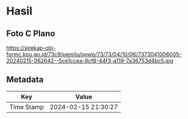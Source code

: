 # Hasil

## Foto C Plano

https://sirekap-obj-formc.kpu.go.id/73c9/pemilu/ppwp/73/73/04/10/06/7373041006005-20240215-062642--5ce1ccea-8cf8-44f3-a119-7a36753d4bc5.jpg


## Metadata

| Key        | Value               |
| ---------- | ------------------- |
| Time Stamp | 2024-02-15 21:30:27 |



